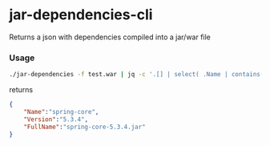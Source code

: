 # jar-dependencies-cli
Returns a json with dependencies compiled into a jar/war file



### Usage

```bash
./jar-dependencies -f test.war | jq -c '.[] | select( .Name | contains("spring-core") )'
```

returns
```json
{
    "Name":"spring-core",
    "Version":"5.3.4",
    "FullName":"spring-core-5.3.4.jar"
}
```